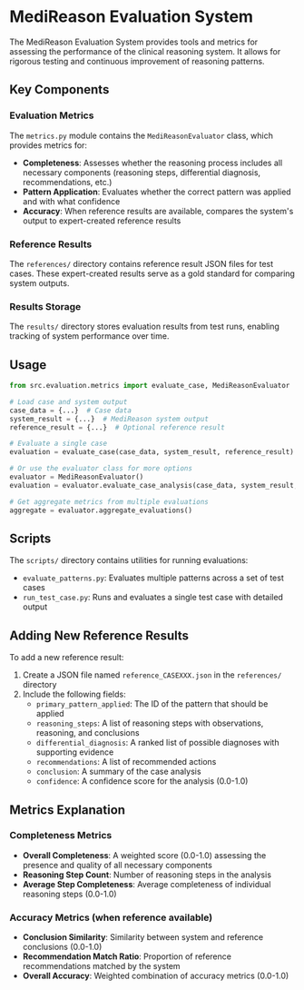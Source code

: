 # MediReason Evaluation System

The MediReason Evaluation System provides tools and metrics for assessing the performance of the clinical reasoning system. It allows for rigorous testing and continuous improvement of reasoning patterns.

## Key Components

### Evaluation Metrics

The `metrics.py` module contains the `MediReasonEvaluator` class, which provides metrics for:

- **Completeness**: Assesses whether the reasoning process includes all necessary components (reasoning steps, differential diagnosis, recommendations, etc.)
- **Pattern Application**: Evaluates whether the correct pattern was applied and with what confidence
- **Accuracy**: When reference results are available, compares the system's output to expert-created reference results

### Reference Results

The `references/` directory contains reference result JSON files for test cases. These expert-created results serve as a gold standard for comparing system outputs.

### Results Storage

The `results/` directory stores evaluation results from test runs, enabling tracking of system performance over time.

## Usage

```python
from src.evaluation.metrics import evaluate_case, MediReasonEvaluator

# Load case and system output
case_data = {...}  # Case data
system_result = {...}  # MediReason system output
reference_result = {...}  # Optional reference result

# Evaluate a single case
evaluation = evaluate_case(case_data, system_result, reference_result)

# Or use the evaluator class for more options
evaluator = MediReasonEvaluator()
evaluation = evaluator.evaluate_case_analysis(case_data, system_result, reference_result)

# Get aggregate metrics from multiple evaluations
aggregate = evaluator.aggregate_evaluations()
```

## Scripts

The `scripts/` directory contains utilities for running evaluations:

- `evaluate_patterns.py`: Evaluates multiple patterns across a set of test cases
- `run_test_case.py`: Runs and evaluates a single test case with detailed output

## Adding New Reference Results

To add a new reference result:

1. Create a JSON file named `reference_CASEXXX.json` in the `references/` directory
2. Include the following fields:
   - `primary_pattern_applied`: The ID of the pattern that should be applied
   - `reasoning_steps`: A list of reasoning steps with observations, reasoning, and conclusions
   - `differential_diagnosis`: A ranked list of possible diagnoses with supporting evidence
   - `recommendations`: A list of recommended actions
   - `conclusion`: A summary of the case analysis
   - `confidence`: A confidence score for the analysis (0.0-1.0)

## Metrics Explanation

### Completeness Metrics

- **Overall Completeness**: A weighted score (0.0-1.0) assessing the presence and quality of all necessary components
- **Reasoning Step Count**: Number of reasoning steps in the analysis
- **Average Step Completeness**: Average completeness of individual reasoning steps (0.0-1.0)

### Accuracy Metrics (when reference available)

- **Conclusion Similarity**: Similarity between system and reference conclusions (0.0-1.0)
- **Recommendation Match Ratio**: Proportion of reference recommendations matched by the system
- **Overall Accuracy**: Weighted combination of accuracy metrics (0.0-1.0) 